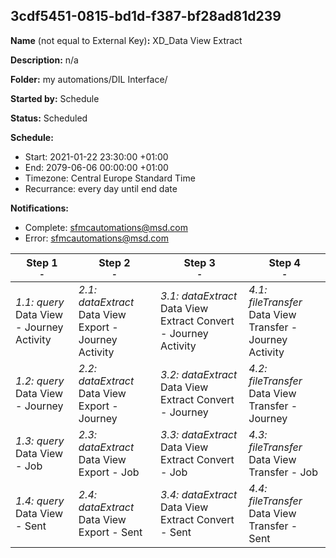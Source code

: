 ## 3cdf5451-0815-bd1d-f387-bf28ad81d239

**Name** (not equal to External Key)**:** XD_Data View Extract

**Description:** n/a

**Folder:** my automations/DIL Interface/

**Started by:** Schedule

**Status:** Scheduled

**Schedule:**

* Start: 2021-01-22 23:30:00 +01:00
* End: 2079-06-06 00:00:00 +01:00
* Timezone: Central Europe Standard Time
* Recurrance: every day until end date

**Notifications:**

* Complete: sfmcautomations@msd.com
* Error: sfmcautomations@msd.com

| Step 1<br>_<small>-</small>_ | Step 2<br>_<small>-</small>_ | Step 3<br>_<small>-</small>_ | Step 4<br>_<small>-</small>_ |
| --- | --- | --- | --- |
| _1.1: query_<br>Data View - Journey Activity | _2.1: dataExtract_<br>Data View Export - Journey Activity | _3.1: dataExtract_<br>Data View Extract Convert - Journey Activity | _4.1: fileTransfer_<br>Data View Transfer - Journey Activity |
| _1.2: query_<br>Data View - Journey | _2.2: dataExtract_<br>Data View Export - Journey | _3.2: dataExtract_<br>Data View Extract Convert - Journey | _4.2: fileTransfer_<br>Data View Transfer - Journey |
| _1.3: query_<br>Data View - Job | _2.3: dataExtract_<br>Data View Export - Job | _3.3: dataExtract_<br>Data View Extract Convert - Job | _4.3: fileTransfer_<br>Data View Transfer - Job |
| _1.4: query_<br>Data View - Sent | _2.4: dataExtract_<br>Data View Export - Sent | _3.4: dataExtract_<br>Data View Extract Convert - Sent | _4.4: fileTransfer_<br>Data View Transfer - Sent |
